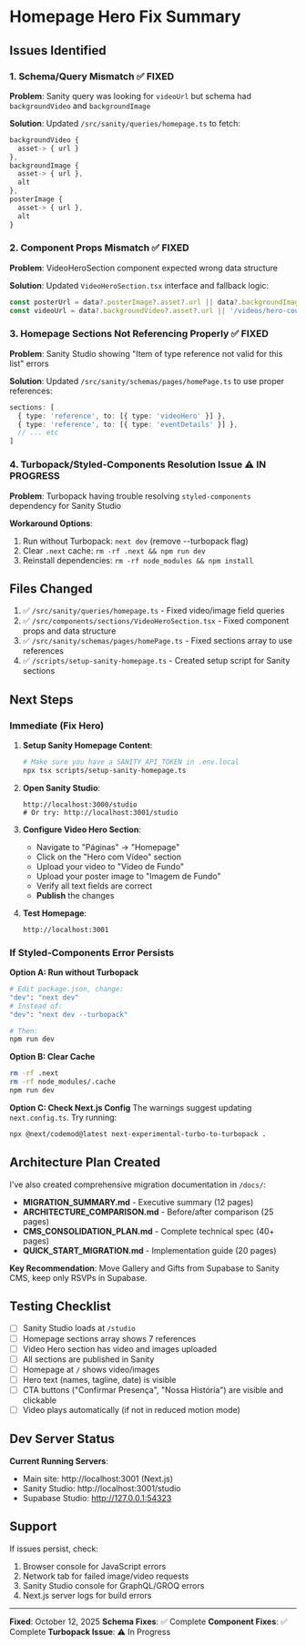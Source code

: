 # Homepage Hero Fix Summary

## Issues Identified

### 1. **Schema/Query Mismatch** ✅ FIXED
**Problem**: Sanity query was looking for `videoUrl` but schema had `backgroundVideo` and `backgroundImage`

**Solution**: Updated `/src/sanity/queries/homepage.ts` to fetch:
```typescript
backgroundVideo {
  asset-> { url }
},
backgroundImage {
  asset-> { url },
  alt
},
posterImage {
  asset-> { url },
  alt
}
```

### 2. **Component Props Mismatch** ✅ FIXED
**Problem**: VideoHeroSection component expected wrong data structure

**Solution**: Updated `VideoHeroSection.tsx` interface and fallback logic:
```typescript
const posterUrl = data?.posterImage?.asset?.url || data?.backgroundImage?.asset?.url || '/images/hero-poster.jpg'
const videoUrl = data?.backgroundVideo?.asset?.url || '/videos/hero-couple.mp4'
```

### 3. **Homepage Sections Not Referencing Properly** ✅ FIXED
**Problem**: Sanity Studio showing "Item of type reference not valid for this list" errors

**Solution**: Updated `/src/sanity/schemas/pages/homePage.ts` to use proper references:
```typescript
sections: [
  { type: 'reference', to: [{ type: 'videoHero' }] },
  { type: 'reference', to: [{ type: 'eventDetails' }] },
  // ... etc
]
```

### 4. **Turbopack/Styled-Components Resolution Issue** ⚠️ IN PROGRESS
**Problem**: Turbopack having trouble resolving `styled-components` dependency for Sanity Studio

**Workaround Options**:
1. Run without Turbopack: `next dev` (remove --turbopack flag)
2. Clear `.next` cache: `rm -rf .next && npm run dev`
3. Reinstall dependencies: `rm -rf node_modules && npm install`

## Files Changed

1. ✅ `/src/sanity/queries/homepage.ts` - Fixed video/image field queries
2. ✅ `/src/components/sections/VideoHeroSection.tsx` - Fixed component props and data structure
3. ✅ `/src/sanity/schemas/pages/homePage.ts` - Fixed sections array to use references
4. ✅ `/scripts/setup-sanity-homepage.ts` - Created setup script for Sanity sections

## Next Steps

### Immediate (Fix Hero)

1. **Setup Sanity Homepage Content**:
   ```bash
   # Make sure you have a SANITY_API_TOKEN in .env.local
   npx tsx scripts/setup-sanity-homepage.ts
   ```

2. **Open Sanity Studio**:
   ```
   http://localhost:3000/studio
   # Or try: http://localhost:3001/studio
   ```

3. **Configure Video Hero Section**:
   - Navigate to "Páginas" → "Homepage"
   - Click on the "Hero com Vídeo" section
   - Upload your video to "Vídeo de Fundo"
   - Upload your poster image to "Imagem de Fundo"
   - Verify all text fields are correct
   - **Publish** the changes

4. **Test Homepage**:
   ```
   http://localhost:3001
   ```

### If Styled-Components Error Persists

**Option A: Run without Turbopack**
```bash
# Edit package.json, change:
"dev": "next dev"
# Instead of:
"dev": "next dev --turbopack"

# Then:
npm run dev
```

**Option B: Clear Cache**
```bash
rm -rf .next
rm -rf node_modules/.cache
npm run dev
```

**Option C: Check Next.js Config**
The warnings suggest updating `next.config.ts`. Try running:
```bash
npx @next/codemod@latest next-experimental-turbo-to-turbopack .
```

## Architecture Plan Created

I've also created comprehensive migration documentation in `/docs/`:

- **MIGRATION_SUMMARY.md** - Executive summary (12 pages)
- **ARCHITECTURE_COMPARISON.md** - Before/after comparison (25 pages)
- **CMS_CONSOLIDATION_PLAN.md** - Complete technical spec (40+ pages)
- **QUICK_START_MIGRATION.md** - Implementation guide (20 pages)

**Key Recommendation**: Move Gallery and Gifts from Supabase to Sanity CMS, keep only RSVPs in Supabase.

## Testing Checklist

- [ ] Sanity Studio loads at `/studio`
- [ ] Homepage sections array shows 7 references
- [ ] Video Hero section has video and images uploaded
- [ ] All sections are published in Sanity
- [ ] Homepage at `/` shows video/images
- [ ] Hero text (names, tagline, date) is visible
- [ ] CTA buttons ("Confirmar Presença", "Nossa História") are visible and clickable
- [ ] Video plays automatically (if not in reduced motion mode)

## Dev Server Status

**Current Running Servers**:
- Main site: http://localhost:3001 (Next.js)
- Sanity Studio: http://localhost:3001/studio
- Supabase Studio: http://127.0.0.1:54323

## Support

If issues persist, check:
1. Browser console for JavaScript errors
2. Network tab for failed image/video requests
3. Sanity Studio console for GraphQL/GROQ errors
4. Next.js server logs for build errors

---
**Fixed**: October 12, 2025
**Schema Fixes**: ✅ Complete
**Component Fixes**: ✅ Complete
**Turbopack Issue**: ⚠️ In Progress
